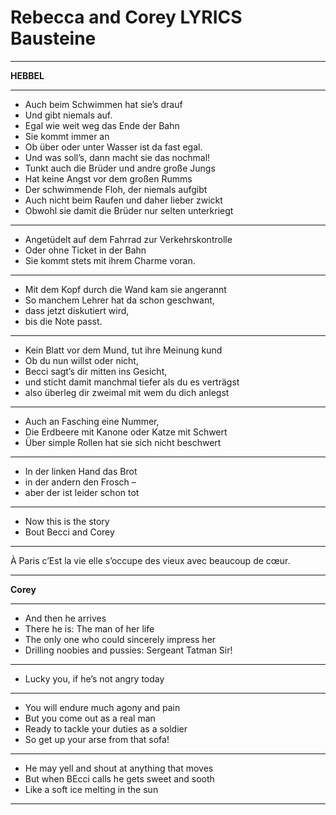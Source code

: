 # Rebecca and Corey LYRICS Bausteine

______
**HEBBEL**
______

- Auch beim Schwimmen hat sie’s drauf 
- Und gibt niemals auf. 
- Egal wie weit weg das Ende der Bahn
- Sie kommt immer an
- Ob über oder unter Wasser ist da fast egal.
- Und was soll’s, dann macht sie das nochmal!
- Tunkt auch die Brüder und andre große Jungs
- Hat keine Angst vor dem großen Rumms
- Der schwimmende Floh, der niemals aufgibt
- Auch nicht beim Raufen und daher lieber zwickt
- Obwohl sie damit die Brüder nur selten unterkriegt

______

- Angetüdelt auf dem Fahrrad zur Verkehrskontrolle
- Oder ohne Ticket in der Bahn 
- Sie kommt stets mit ihrem Charme voran.
  
______

- Mit dem Kopf durch die Wand kam sie angerannt
- So manchem Lehrer hat da schon geschwant,
- dass jetzt diskutiert wird, 
- bis die Note passt. 

______

- Kein Blatt vor dem Mund, tut ihre Meinung kund
- Ob du nun willst oder nicht,
- Becci sagt’s dir mitten ins Gesicht,
- und sticht damit manchmal tiefer als du es verträgst
- also überleg dir zweimal mit wem du dich anlegst

______


- Auch an Fasching eine Nummer, 
- Die Erdbeere mit Kanone oder Katze mit Schwert
- Über simple Rollen hat sie sich nicht beschwert 

______

- In der linken Hand das Brot 
- in der andern den Frosch – 
- aber der ist leider schon tot

______

- Now this is the story 
- Bout Becci and Corey

______

À Paris c’Est la vie elle s’occupe des vieux avec beaucoup de cœur.

______
**Corey**
______
- And then he arrives 
- There he is: The man of her life
- The only one who could sincerely impress her
- Drilling noobies and pussies: Sergeant Tatman Sir!	
______
- Lucky you, if he’s not angry today
______
- You will endure much agony and pain 
- But you come out as a real man 
- Ready to tackle your duties as a soldier
- So get up your arse from that sofa!
______
- He may yell and shout at anything that moves 
- But when BEcci calls he gets sweet and sooth
- Like a soft ice melting in the sun
______

